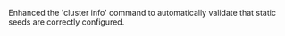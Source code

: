 Enhanced the 'cluster info' command to automatically validate that static seeds are correctly configured.
